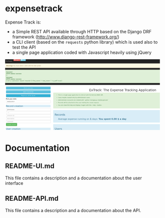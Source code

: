 # expensetrack

Expense Track is:

+ a Simple REST API available through HTTP based on the Django DRF framework (http://www.django-rest-framework.org/)
+ a CLI client (based on the `requests` python library) which is used also to test the API
+ a single page application coded with Javascript heavily using jQuery

![Screeshot of jQuery client](/snap.png "Screenshot")

# Documentation

## README-UI.md

This file contains a description and a documentation about the user interface

## README-API.md

This file contains a description and a documentation about the API.
